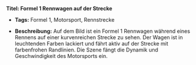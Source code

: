 **Titel: Formel 1 Rennwagen auf der Strecke**

- **Tags:** Formel 1, Motorsport, Rennstrecke

- **Beschreibung:** Auf dem Bild ist ein Formel 1 Rennwagen während eines Rennens auf einer kurvenreichen Strecke zu sehen. Der Wagen ist in leuchtenden Farben lackiert und fährt aktiv auf der Strecke mit farbenfrohen Randlinien. Die Szene fängt die Dynamik und Geschwindigkeit des Motorsports ein.